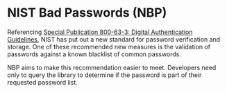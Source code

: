 # NIST Bad Passwords (NBP)

Referencing [Special Publication 800-63-3: Digital Authentication Guidelines](https://github.com/usnistgov/800-63-3), NIST has put out a new standard for password verification and storage. One of these recommended new measures is the validation of passwords against a known blacklist of common passwords.

NBP aims to make this recommendation easier to meet. Developers need only to query the library to determine if the password is part of their requested password list.